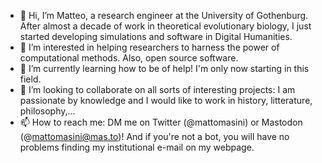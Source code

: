 - 👋 Hi, I’m Matteo, a research engineer at the University of Gothenburg. After almost a decade of work in theoretical evolutionary biology, I just started developing simulations and software in Digital Humanities.
- 👀 I’m interested in helping researchers to harness the power of computational methods. Also, open source software.
- 🌱 I’m currently learning how to be of help! I'm only now starting in this field.
- 💞️ I’m looking to collaborate on all sorts of interesting projects: I am passionate by knowledge and I would like to work in history, litterature, philosophy,...  
- 📫 How to reach me: DM me on Twitter (@mattomasini) or Mastodon (@mattomasini@mas.to)! And if you're not a bot, you will have no problems finding my institutional e-mail on my webpage.

<!---
mtomasini/mtomasini is a ✨ special ✨ repository because its `README.md` (this file) appears on your GitHub profile.
You can click the Preview link to take a look at your changes.
--->
